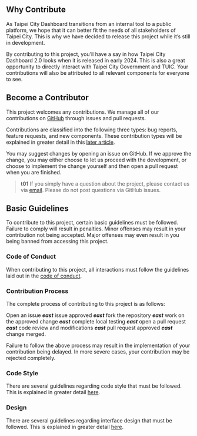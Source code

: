 ## Why Contribute
As Taipei City Dashboard transitions from an internal tool to a public platform, we hope that it can better fit the needs of all stakeholders of Taipei City. This is why we have decided to release this project while it’s still in development.

By contributing to this project, you’ll have a say in how Taipei City Dashboard 2.0 looks when it is released in early 2024. This is also a great opportunity to directly interact with Taipei City Government and TUIC. Your contributions will also be attributed to all relevant components for everyone to see.

## Become a Contributor
This project welcomes any contributions. We manage all of our contributions on [GitHub](https://github.com/tpe-doit/Taipei-City-Dashboard-FE) through issues and pull requests. 

Contributions are classified into the following three types: bug reports, feature requests, and new components. These contribution types will be explained in greater detail in this [later article](/front-end/open-an-issue). 

You may suggest changes by opening an issue on GitHub. If we approve the change, you may either choose to let us proceed with the development, or choose to implement the change yourself and then open a pull request when you are finished.

>**t01** 
>If you simply have a question about the project, please contact us via [email](/front-end/introduction#contact-us). Please do not post questions via GitHub issues.

## Basic Guidelines
To contribute to this project, certain basic guidelines must be followed. Failure to comply will result in penalties. Minor offenses may result in your contribution not being accepted. Major offenses may even result in you being banned from accessing this project.

### Code of Conduct
When contributing to this project, all interactions must follow the guidelines laid out in the [code of conduct](https://github.com/tpe-doit/Taipei-City-Dashboard-FE/blob/main/contribution/CODE_OF_CONDUCT.md).

### Contribution Process
The complete process of contributing to this project is as follows: 

Open an issue ***east*** issue approved ***east*** fork the repository ***east*** work on the approved change ***east*** complete local testing ***east*** open a pull request ***east*** code review and modifications ***east*** pull request approved ***east*** change merged.

Failure to follow the above process may result in the implementation of your contribution being delayed. In more severe cases, your contribution may be rejected completely.

### Code Style
There are several guidelines regarding code style that must be followed. This is explained in greater detail [here](/front-end/code-style).

### Design
There are several guidelines regarding interface design that must be followed. This is explained in greater detail [here](/front-end/design-guide).
